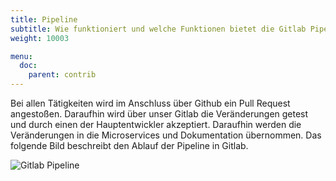 ```yaml
---
title: Pipeline
subtitle: Wie funktioniert und welche Funktionen bietet die Gitlab Pipeline.
weight: 10003

menu:
  doc:
    parent: contrib
---
```


Bei allen Tätigkeiten wird im Anschluss über Github ein Pull Request angestoßen. Daraufhin wird über unser Gitlab die Veränderungen getest und durch einen der Hauptentwickler akzeptiert. Daraufhin werden die Veränderungen in die Microservices und Dokumentation übernommen. Das folgende Bild beschreibt den Ablauf der Pipeline in Gitlab.

![Gitlab Pipeline](/images/rds-pipeline.jpg)
